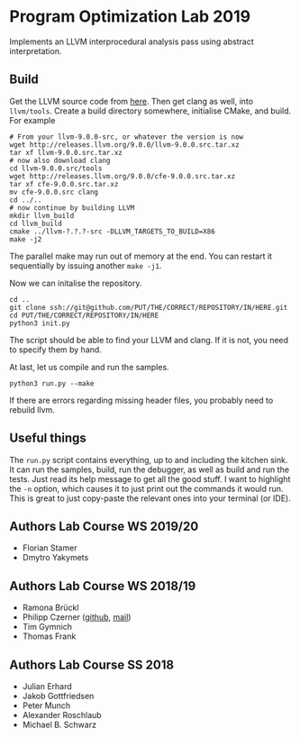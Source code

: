 # Program Optimization Lab 2019

Implements an LLVM interprocedural analysis pass using abstract interpretation.

## Build

Get the LLVM source code from [here](http://releases.llvm.org/download.html). Then get clang as well, into `llvm/tools`. Create a build directory somewhere, initialise CMake, and build. For example

    # From your llvm-9.0.0-src, or whatever the version is now
    wget http://releases.llvm.org/9.0.0/llvm-9.0.0.src.tar.xz
    tar xf llvm-9.0.0.src.tar.xz
    # now also download clang
    cd llvm-9.0.0.src/tools
    wget http://releases.llvm.org/9.0.0/cfe-9.0.0.src.tar.xz
    tar xf cfe-9.0.0.src.tar.xz
    mv cfe-9.0.0.src clang
    cd ../..
    # now continue by building LLVM
    mkdir llvm_build
    cd llvm_build
    cmake ../llvm-?.?.?-src -DLLVM_TARGETS_TO_BUILD=X86
    make -j2

The parallel make may run out of memory at the end. You can restart it sequentially by issuing another `make -j1`.

Now we can initalise the repository.

    cd ..
    git clone ssh://git@github.com/PUT/THE/CORRECT/REPOSITORY/IN/HERE.git
    cd PUT/THE/CORRECT/REPOSITORY/IN/HERE
    python3 init.py

The script should be able to find your LLVM and clang. If it is not, you need to specify them by hand.

At last, let us compile and run the samples.

    python3 run.py --make

If there are errors regarding missing header files, you probably need to rebuild llvm.

## Useful things

The `run.py` script contains everything, up to and including the kitchen sink. It can run the samples, build, run the debugger, as well as build and run the tests. Just read its help message to get all the good stuff. I want to highlight the `-n` option, which causes it to just print out the commands it would run. This is great to just copy-paste the relevant ones into your terminal (or IDE).

## Authors Lab Course WS 2019/20

* Florian Stamer
* Dmytro Yakymets

## Authors Lab Course WS 2018/19

* Ramona Brückl
* Philipp Czerner ([github](https://github.com/suyjuris/), [mail](mailto:philipp.czerner@nicze.de))
* Tim Gymnich
* Thomas Frank

## Authors Lab Course SS 2018
* Julian Erhard
* Jakob Gottfriedsen
* Peter Munch
* Alexander Roschlaub
* Michael B. Schwarz
